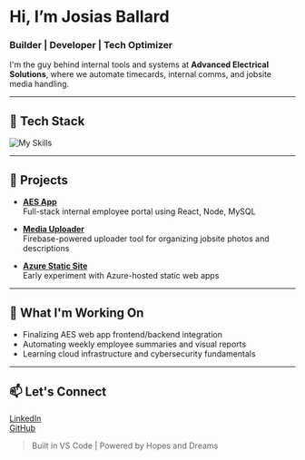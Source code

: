 # Hi, I’m Josias Ballard

### Builder | Developer | Tech Optimizer

I'm the guy behind internal tools and systems at **Advanced Electrical Solutions**, where we automate timecards, internal comms, and jobsite media handling.

---

## 🔧 Tech Stack

![My Skills](https://skillicons.dev/icons?i=react,tailwind,js,html,css,nodejs,express,mysql,github,vscode)

---

## 🚀 Projects

- **[AES App](https://github.com/josiasballard/aes-app)**  
  Full-stack internal employee portal using React, Node, MySQL

- **[Media Uploader](https://aes-media-uploader.web.app/)**  
  Firebase-powered uploader tool for organizing jobsite photos and descriptions

- **[Azure Static Site](https://github.com/josiasballard/azure-static-site)**  
  Early experiment with Azure-hosted static web apps

---

## 🧠 What I'm Working On
- Finalizing AES web app frontend/backend integration
- Automating weekly employee summaries and visual reports
- Learning cloud infrastructure and cybersecurity fundamentals

---

## 📫 Let's Connect

[LinkedIn](https://www.linkedin.com/in/josiasballard)  
[GitHub](https://github.com/josiasballard)

> Built in VS Code | Powered by Hopes and Dreams
